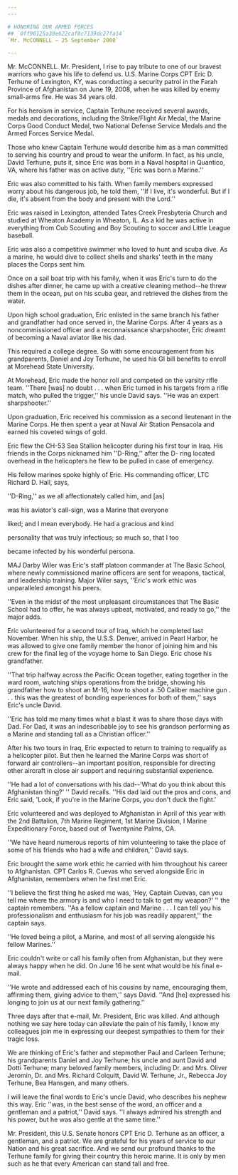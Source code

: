 ```yaml
---
---

# HONORING OUR ARMED FORCES
## `0ff90125a38e622caf8c7139dc27fa14`
`Mr. McCONNELL — 25 September 2008`

---
```



Mr. McCONNELL. Mr. President, I rise to pay tribute to one of our 
bravest warriors who gave his life to defend us. U.S. Marine Corps CPT 
Eric D. Terhune of Lexington, KY, was conducting a security patrol in 
the Farah Province of Afghanistan on June 19, 2008, when he was killed 
by enemy small-arms fire. He was 34 years old.

For his heroism in service, Captain Terhune received several awards, 
medals and decorations, including the Strike/Flight Air Medal, the 
Marine Corps Good Conduct Medal, two National Defense Service Medals 
and the Armed Forces Service Medal.

Those who knew Captain Terhune would describe him as a man committed 
to serving his country and proud to wear the uniform. In fact, as his 
uncle, David Terhune, puts it, since Eric was born in a Naval hospital 
in Quantico, VA, where his father was on active duty, ''Eric was born a 
Marine.''

Eric was also committed to his faith. When family members expressed 
worry about his dangerous job, he told them, ''If I live, it's 
wonderful. But if I die, it's absent from the body and present with the 
Lord.''

Eric was raised in Lexington, attended Tates Creek Presbyteria Church 
and studied at Wheaton Academy in Wheaton, IL. As a kid he was active 
in everything from Cub Scouting and Boy Scouting to soccer and Little 
League baseball.

Eric was also a competitive swimmer who loved to hunt and scuba dive. 
As a marine, he would dive to collect shells and sharks' teeth in the 
many places the Corps sent him.

Once on a sail boat trip with his family, when it was Eric's turn to 
do the dishes after dinner, he came up with a creative cleaning 
method--he threw them in the ocean, put on his scuba gear, and 
retrieved the dishes from the water.

Upon high school graduation, Eric enlisted in the same branch his 
father and grandfather had once served in, the Marine Corps. After 4 
years as a noncommissioned officer and a reconnaissance sharpshooter, 
Eric dreamt of becoming a Naval aviator like his dad.

This required a college degree. So with some encouragement from his 
grandparents, Daniel and Joy Terhune, he used his GI bill benefits to 
enroll at Morehead State University.

At Morehead, Eric made the honor roll and competed on the varsity 
rifle team. ''There [was] no doubt . . . when Eric turned in his 
targets from a rifle match, who pulled the trigger,'' his uncle David 
says. ''He was an expert sharpshooter.''

Upon graduation, Eric received his commission as a second lieutenant 
in the Marine Corps. He then spent a year at Naval Air Station 
Pensacola and earned his coveted wings of gold.

Eric flew the CH-53 Sea Stallion helicopter during his first tour in 
Iraq. His friends in the Corps nicknamed him ''D-Ring,'' after the D-
ring located overhead in the helicopters he flew to be pulled in case 
of emergency.

His fellow marines spoke highly of Eric. His commanding officer, LTC 
Richard D. Hall, says,




 ''D-Ring,'' as we all affectionately called him, and [as] 


 was his aviator's call-sign, was a Marine that everyone 


 liked; and I mean everybody. He had a gracious and kind 


 personality that was truly infectious; so much so, that I too 


 became infected by his wonderful persona.


MAJ Darby Wiler was Eric's staff platoon commander at The Basic 
School, where newly commissioned marine officers are sent for weapons, 
tactical, and leadership training. Major Wiler says, ''Eric's work 
ethic was unparalleled amongst his peers.

''Even in the midst of the most unpleasant circumstances that The 
Basic School had to offer, he was always upbeat, motivated, and ready 
to go,'' the major adds.

Eric volunteered for a second tour of Iraq, which he completed last 
November. When his ship, the U.S.S. Denver, arrived in Pearl Harbor, he 
was allowed to give one family member the honor of joining him and his 
crew for the final leg of the voyage home to San Diego. Eric chose his 
grandfather.

''That trip halfway across the Pacific Ocean together, eating 
together in the ward room, watching ships operations from the bridge, 
showing his grandfather how to shoot an M-16, how to shoot a .50 
Caliber machine gun . . . this was the greatest of bonding experiences 
for both of them,'' says Eric's uncle David.

''Eric has told me many times what a blast it was to share those days 
with Dad. For Dad, it was an indescribable joy to see his grandson 
performing as a Marine and standing tall as a Christian officer.''

After his two tours in Iraq, Eric expected to return to training to 
requalify as a helicopter pilot. But then he learned the Marine Corps 
was short of forward air controllers--an important position, 
responsible for directing other aircraft in close air support and 
requiring substantial experience.

''He had a lot of conversations with his dad--'What do you think 
about this Afghanistan thing?' '' David recalls. ''His dad laid out the 
pros and cons, and Eric said, 'Look, if you're in the Marine Corps, you 
don't duck the fight.'

Eric volunteered and was deployed to Afghanistan in April of this 
year with the 2nd Battalion, 7th Marine Regiment, 1st Marine Division, 
I Marine Expeditionary Force, based out of Twentynine Palms, CA.

''We have heard numerous reports of him volunteering to take the 
place of some of his friends who had a wife and children,'' David says.

Eric brought the same work ethic he carried with him throughout his 
career to Afghanistan. CPT Carlos R. Cuevas who served alongside Eric 
in Afghanistan, remembers when he first met Eric.

''I believe the first thing he asked me was, 'Hey, Captain Cuevas, 
can you tell me where the armory is and who I need to talk to get my 
weapon?' '' the captain remembers. ''As a fellow captain and Marine . . 
. I can tell you his professionalism and enthusiasm for his job was 
readily apparent,'' the captain says.

''He loved being a pilot, a Marine, and most of all serving alongside 
his fellow Marines.''

Eric couldn't write or call his family often from Afghanistan, but 
they were always happy when he did. On June 16 he sent what would be 
his final e-mail.

''He wrote and addressed each of his cousins by name, encouraging 
them, affirming them, giving advice to them,'' says David. ''And [he] 
expressed his longing to join us at our next family gathering.''

Three days after that e-mail, Mr. President, Eric was killed. And 
although nothing we say here today can alleviate the pain of his 
family, I know my colleagues join me in expressing our deepest 
sympathies to them for their tragic loss.

We are thinking of Eric's father and stepmother Paul and Carleen 
Terhune; his grandparents Daniel and Joy Terhune; his uncle and aunt 
David and Dotti Terhune; many beloved family members, including Dr. and 
Mrs. Oliver Jeromin, Dr. and Mrs. Richard Colquitt, David W. Terhune, 
Jr., Rebecca Joy Terhune, Bea Hansgen, and many others.

I will leave the final words to Eric's uncle David, who describes his 
nephew this way. Eric ''was, in the best sense of the word, an officer 
and a gentleman and a patriot,'' David says. ''I always admired his 
strength and his power, but he was also gentle at the same time.''

Mr. President, this U.S. Senate honors CPT Eric D. Terhune as an 
officer, a gentleman, and a patriot. We are grateful for his years of 
service to our Nation and his great sacrifice. And we send our profound 
thanks to the Terhune family for giving their country this heroic 
marine. It is only by men such as he that every American can stand tall 
and free.

